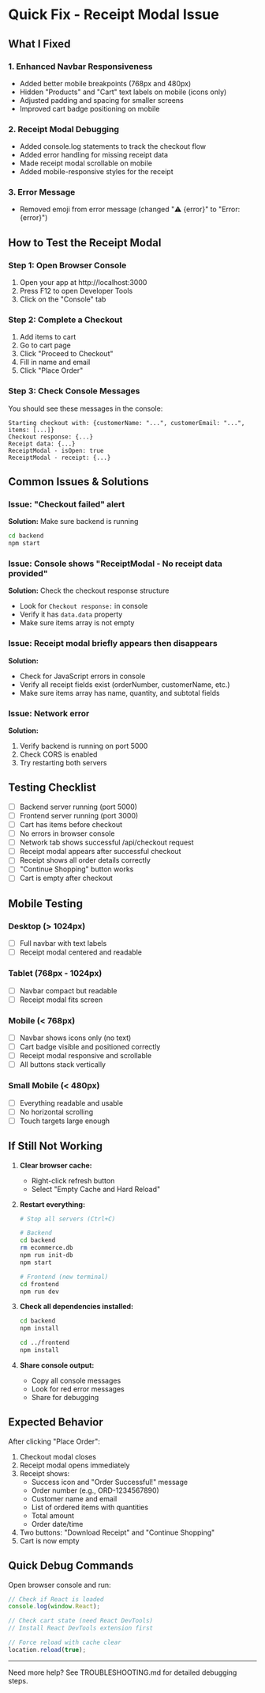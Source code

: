 # Quick Fix - Receipt Modal Issue

## What I Fixed

### 1. Enhanced Navbar Responsiveness
- Added better mobile breakpoints (768px and 480px)
- Hidden "Products" and "Cart" text labels on mobile (icons only)
- Adjusted padding and spacing for smaller screens
- Improved cart badge positioning on mobile

### 2. Receipt Modal Debugging
- Added console.log statements to track the checkout flow
- Added error handling for missing receipt data
- Made receipt modal scrollable on mobile
- Added mobile-responsive styles for the receipt

### 3. Error Message
- Removed emoji from error message (changed "⚠️ {error}" to "Error: {error}")

## How to Test the Receipt Modal

### Step 1: Open Browser Console
1. Open your app at http://localhost:3000
2. Press F12 to open Developer Tools
3. Click on the "Console" tab

### Step 2: Complete a Checkout
1. Add items to cart
2. Go to cart page
3. Click "Proceed to Checkout"
4. Fill in name and email
5. Click "Place Order"

### Step 3: Check Console Messages

You should see these messages in the console:
```
Starting checkout with: {customerName: "...", customerEmail: "...", items: [...]}
Checkout response: {...}
Receipt data: {...}
ReceiptModal - isOpen: true
ReceiptModal - receipt: {...}
```

## Common Issues & Solutions

### Issue: "Checkout failed" alert
**Solution:** Make sure backend is running
```bash
cd backend
npm start
```

### Issue: Console shows "ReceiptModal - No receipt data provided"
**Solution:** Check the checkout response structure
- Look for `Checkout response:` in console
- Verify it has `data.data` property
- Make sure items array is not empty

### Issue: Receipt modal briefly appears then disappears
**Solution:** 
- Check for JavaScript errors in console
- Verify all receipt fields exist (orderNumber, customerName, etc.)
- Make sure items array has name, quantity, and subtotal fields

### Issue: Network error
**Solution:**
1. Verify backend is running on port 5000
2. Check CORS is enabled
3. Try restarting both servers

## Testing Checklist

- [ ] Backend server running (port 5000)
- [ ] Frontend server running (port 3000)
- [ ] Cart has items before checkout
- [ ] No errors in browser console
- [ ] Network tab shows successful /api/checkout request
- [ ] Receipt modal appears after successful checkout
- [ ] Receipt shows all order details correctly
- [ ] "Continue Shopping" button works
- [ ] Cart is empty after checkout

## Mobile Testing

### Desktop (> 1024px)
- [ ] Full navbar with text labels
- [ ] Receipt modal centered and readable

### Tablet (768px - 1024px)
- [ ] Navbar compact but readable
- [ ] Receipt modal fits screen

### Mobile (< 768px)
- [ ] Navbar shows icons only (no text)
- [ ] Cart badge visible and positioned correctly
- [ ] Receipt modal responsive and scrollable
- [ ] All buttons stack vertically

### Small Mobile (< 480px)
- [ ] Everything readable and usable
- [ ] No horizontal scrolling
- [ ] Touch targets large enough

## If Still Not Working

1. **Clear browser cache:**
   - Right-click refresh button
   - Select "Empty Cache and Hard Reload"

2. **Restart everything:**
   ```bash
   # Stop all servers (Ctrl+C)
   
   # Backend
   cd backend
   rm ecommerce.db
   npm run init-db
   npm start
   
   # Frontend (new terminal)
   cd frontend  
   npm run dev
   ```

3. **Check all dependencies installed:**
   ```bash
   cd backend
   npm install
   
   cd ../frontend
   npm install
   ```

4. **Share console output:**
   - Copy all console messages
   - Look for red error messages
   - Share for debugging

## Expected Behavior

After clicking "Place Order":
1. Checkout modal closes
2. Receipt modal opens immediately
3. Receipt shows:
   - Success icon and "Order Successful!" message
   - Order number (e.g., ORD-1234567890)
   - Customer name and email
   - List of ordered items with quantities
   - Total amount
   - Order date/time
4. Two buttons: "Download Receipt" and "Continue Shopping"
5. Cart is now empty

## Quick Debug Commands

Open browser console and run:

```javascript
// Check if React is loaded
console.log(window.React);

// Check cart state (need React DevTools)
// Install React DevTools extension first

// Force reload with cache clear
location.reload(true);
```

---

Need more help? See TROUBLESHOOTING.md for detailed debugging steps.

